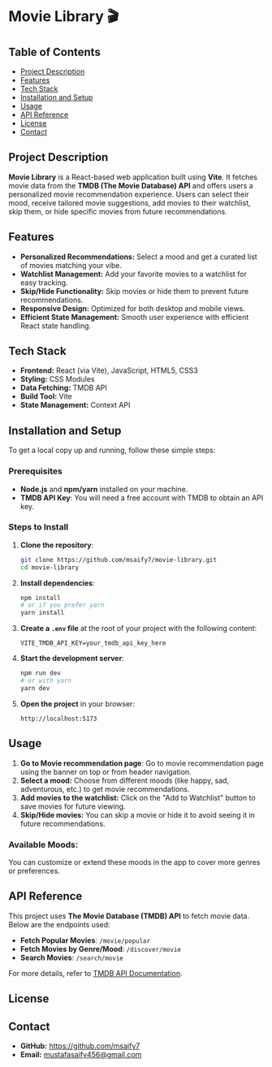# Movie Library 🎬

## Table of Contents
- [Project Description](#project-description)
- [Features](#features)
- [Tech Stack](#tech-stack)
- [Installation and Setup](#installation-and-setup)
- [Usage](#usage)
- [API Reference](#api-reference)
- [License](#license)
- [Contact](#contact)

## Project Description
**Movie Library** is a React-based web application built using **Vite**. It fetches movie data from the **TMDB (The Movie Database) API** and offers users a personalized movie recommendation experience. Users can select their mood, receive tailored movie suggestions, add movies to their watchlist, skip them, or hide specific movies from future recommendations.

## Features
- **Personalized Recommendations:** Select a mood and get a curated list of movies matching your vibe.
- **Watchlist Management:** Add your favorite movies to a watchlist for easy tracking.
- **Skip/Hide Functionality:** Skip movies or hide them to prevent future recommendations.
- **Responsive Design:** Optimized for both desktop and mobile views.
- **Efficient State Management:** Smooth user experience with efficient React state handling.

## Tech Stack
- **Frontend:** React (via Vite), JavaScript, HTML5, CSS3
- **Styling:** CSS Modules
- **Data Fetching:** TMDB API
- **Build Tool:** Vite
- **State Management:** Context API

## Installation and Setup
To get a local copy up and running, follow these simple steps:

### Prerequisites
- **Node.js** and **npm/yarn** installed on your machine.
- **TMDB API Key**: You will need a free account with TMDB to obtain an API key.

### Steps to Install
1. **Clone the repository**:
    ```bash
    git clone https://github.com/msaify7/movie-library.git
    cd movie-library
    ```

2. **Install dependencies**:
    ```bash
    npm install
    # or if you prefer yarn
    yarn install
    ```

3. **Create a `.env` file** at the root of your project with the following content:
    ```
    VITE_TMDB_API_KEY=your_tmdb_api_key_here
    ```

4. **Start the development server**:
    ```bash
    npm run dev
    # or with yarn
    yarn dev
    ```

5. **Open the project** in your browser:
    ```
    http://localhost:5173
    ```

## Usage
1. **Go to Movie recommendation page**: Go to movie recommendation page using the banner on top or from header navigation.
2. **Select a mood:** Choose from different moods (like happy, sad, adventurous, etc.) to get movie recommendations.
3. **Add movies to the watchlist:** Click on the "Add to Watchlist" button to save movies for future viewing.
4. **Skip/Hide movies:** You can skip a movie or hide it to avoid seeing it in future recommendations.

### Available Moods:
You can customize or extend these moods in the app to cover more genres or preferences.

## API Reference
This project uses **The Movie Database (TMDB) API** to fetch movie data. Below are the endpoints used:

- **Fetch Popular Movies**: `/movie/popular`
- **Fetch Movies by Genre/Mood**: `/discover/movie`
- **Search Movies**: `/search/movie`

For more details, refer to [TMDB API Documentation](https://developers.themoviedb.org/3/getting-started/introduction).

## License

## Contact
- **GitHub:** https://github.com/msaify7
- **Email:** mustafasaify456@gmail.com
